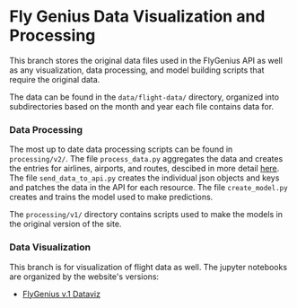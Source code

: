 # Fly Genius Data Visualization and Processing

This branch stores the original data files used in the FlyGenius API as well as any visualization, data processing, and model building scripts that require the original data. 

The data can be found in the `data/flight-data/` directory, organized into subdirectories based on the month and year each file contains data for. 

### Data Processing

The most up to date data processing scripts can be found in `processing/v2/`. The file `process_data.py` aggregates the data and creates the entries for airlines, airports, and routes, descibed in more detail [here](https://github.com/CBR0MS/flight-time-model-api/blob/master/README.md#resources-in-the-api). The file `send_data_to_api.py` creates the individual json objects and keys and patches the data in the API for each resource. The file `create_model.py` creates and trains the model used to make predictions. 

The `processing/v1/` directory contains scripts used to make the models in the original version of the site. 

### Data Visualization

This branch is for visualization of flight data as well. The jupyter notebooks are organized by the website's versions: 

 - [FlyGenius v.1 Dataviz](https://github.com/CBR0MS/flightTimeModel/blob/docs/Flight%20Time%20Modeling.ipynb)


